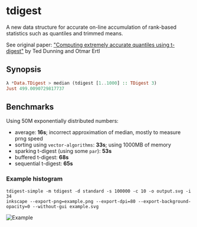 # tdigest

A new data structure for accurate on-line accumulation of rank-based statistics such as quantiles and trimmed means.

See original paper: ["Computing extremely accurate quantiles using t-digest"](https://github.com/tdunning/t-digest/blob/master/docs/t-digest-paper/histo.pdf) by Ted Dunning and Otmar Ertl

## Synopsis

```hs
λ *Data.TDigest > median (tdigest [1..1000] :: TDigest 3)
Just 499.0090729817737
```

## Benchmarks


Using 50M exponentially distributed numbers:

- average: **16s**; incorrect approximation of median, mostly to measure prng speed
- sorting using `vector-algorithms`: **33s**; using 1000MB of memory
- sparking t-digest (using some `par`): **53s**
- buffered t-digest: **68s**
- sequential t-digest: **65s**

### Example histogram

```
tdigest-simple -m tdigest -d standard -s 100000 -c 10 -o output.svg -i 34
inkscape --export-png=example.png --export-dpi=80 --export-background-opacity=0 --without-gui example.svg
```

![Example](https://raw.githubusercontent.com/futurice/haskell-tdigest/master/example.png)
